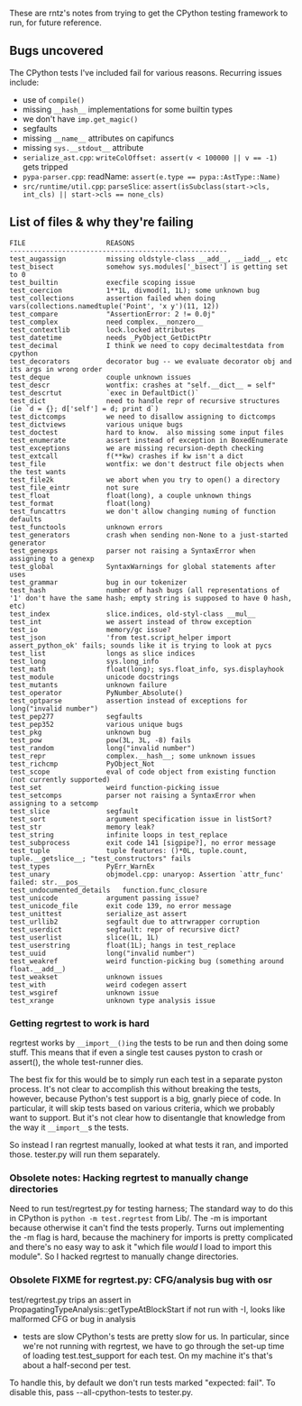 These are rntz's notes from trying to get the CPython testing framework to run,
for future reference.

## Bugs uncovered
The CPython tests I've included fail for various reasons. Recurring issues include:
- use of `compile()`
- missing `__hash__` implementations for some builtin types
- we don't have `imp.get_magic()`
- segfaults
- missing `__name__` attributes on capifuncs
- missing `sys.__stdout__` attribute
- `serialize_ast.cpp`: `writeColOffset: assert(v < 100000 || v == -1)` gets tripped
- `pypa-parser.cpp`: readName: `assert(e.type == pypa::AstType::Name)`
- `src/runtime/util.cpp`: `parseSlice`: `assert(isSubclass(start->cls, int_cls) || start->cls == none_cls)`

## List of files & why they're failing
```
FILE                    REASONS
------------------------------------------------------
test_augassign          missing oldstyle-class __add__, __iadd__, etc
test_bisect             somehow sys.modules['_bisect'] is getting set to 0
test_builtin            execfile scoping issue
test_coercion           1**1L, divmod(1, 1L); some unknown bug
test_collections        assertion failed when doing vars(collections.namedtuple('Point', 'x y')(11, 12))
test_compare            "AssertionError: 2 != 0.0j"
test_complex            need complex.__nonzero__
test_contextlib         lock.locked attributes
test_datetime           needs _PyObject_GetDictPtr
test_decimal            I think we need to copy decimaltestdata from cpython
test_decorators         decorator bug -- we evaluate decorator obj and its args in wrong order
test_deque              couple unknown issues
test_descr              wontfix: crashes at "self.__dict__ = self"
test_descrtut           `exec in DefaultDict()`
test_dict               need to handle repr of recursive structures (ie `d = {}; d['self'] = d; print d`)
test_dictcomps          we need to disallow assigning to dictcomps
test_dictviews          various unique bugs
test_doctest            hard to know.  also missing some input files
test_enumerate          assert instead of exception in BoxedEnumerate
test_exceptions         we are missing recursion-depth checking
test_extcall            f(**kw) crashes if kw isn't a dict
test_file               wontfix: we don't destruct file objects when the test wants
test_file2k             we abort when you try to open() a directory
test_file_eintr         not sure
test_float              float(long), a couple unknown things
test_format             float(long)
test_funcattrs          we don't allow changing numing of function defaults
test_functools          unknown errors
test_generators         crash when sending non-None to a just-started generator
test_genexps            parser not raising a SyntaxError when assigning to a genexp
test_global             SyntaxWarnings for global statements after uses
test_grammar            bug in our tokenizer
test_hash               number of hash bugs (all representations of '1' don't have the same hash; empty string is supposed to have 0 hash, etc)
test_index              slice.indices, old-styl-class __mul__
test_int                we assert instead of throw exception
test_io                 memory/gc issue?
test_json               'from test.script_helper import assert_python_ok' fails; sounds like it is trying to look at pycs
test_list               longs as slice indices
test_long               sys.long_info
test_math               float(long); sys.float_info, sys.displayhook
test_module             unicode docstrings
test_mutants            unknown failure
test_operator           PyNumber_Absolute()
test_optparse           assertion instead of exceptions for long("invalid number")
test_pep277             segfaults
test_pep352             various unique bugs
test_pkg                unknown bug
test_pow                pow(3L, 3L, -8) fails
test_random             long("invalid number")
test_repr               complex.__hash__; some unknown issues
test_richcmp            PyObject_Not
test_scope              eval of code object from existing function (not currently supported)
test_set                weird function-picking issue
test_setcomps           parser not raising a SyntaxError when assigning to a setcomp
test_slice              segfault
test_sort               argument specification issue in listSort?
test_str                memory leak?
test_string             infinite loops in test_replace
test_subprocess         exit code 141 [sigpipe?], no error message
test_tuple              tuple features: ()*0L, tuple.count, tuple.__getslice__; "test_constructors" fails
test_types              PyErr_WarnEx
test_unary              objmodel.cpp: unaryop: Assertion `attr_func' failed: str.__pos__
test_undocumented_details   function.func_closure
test_unicode            argument passing issue?
test_unicode_file       exit code 139, no error message
test_unittest           serialize_ast assert
test_urllib2            segfault due to attrwrapper corruption
test_userdict           segfault: repr of recursive dict?
test_userlist           slice(1L, 1L)
test_userstring         float(1L); hangs in test_replace
test_uuid               long("invalid number")
test_weakref            weird function-picking bug (something around float.__add__)
test_weakset            unknown issues
test_with               weird codegen assert
test_wsgiref            unknown issue
test_xrange             unknown type analysis issue
```

### Getting regrtest to work is hard
regrtest works by `__import__()ing` the tests to be run and then doing some stuff.
This means that if even a single test causes pyston to crash or assert(), the
whole test-runner dies.

The best fix for this would be to simply run each test in a separate pyston
process. It's not clear to accomplish this without breaking the tests, however,
because Python's test support is a big, gnarly piece of code. In particular, it
will skip tests based on various criteria, which we probably want to support.
But it's not clear how to disentangle that knowledge from the way it `__import__`s
the tests.

So instead I ran regrtest manually, looked at what tests it ran, and imported
those. tester.py will run them separately.

### Obsolete notes: Hacking regrtest to manually change directories
Need to run test/regrtest.py for testing harness; The standard way to do this in
CPython is `python -m test.regrtest` from Lib/. The -m is important because
otherwise it can't find the tests properly. Turns out implementing the -m flag
is hard, because the machinery for imports is pretty complicated and there's no
easy way to ask it "which file *would* I load to import this module". So I
hacked regrtest to manually change directories.

### Obsolete FIXME for regrtest.py: CFG/analysis bug with osr
test/regrtest.py trips an assert in PropagatingTypeAnalysis::getTypeAtBlockStart
if not run with -I, looks like malformed CFG or bug in analysis
* tests are slow
CPython's tests are pretty slow for us. In particular, since we're not running
with regrtest, we have to go through the set-up time of loading
test.test_support for each test. On my machine it's that's about a half-second
per test.

To handle this, by default we don't run tests marked "expected: fail". To
disable this, pass --all-cpython-tests to tester.py.
